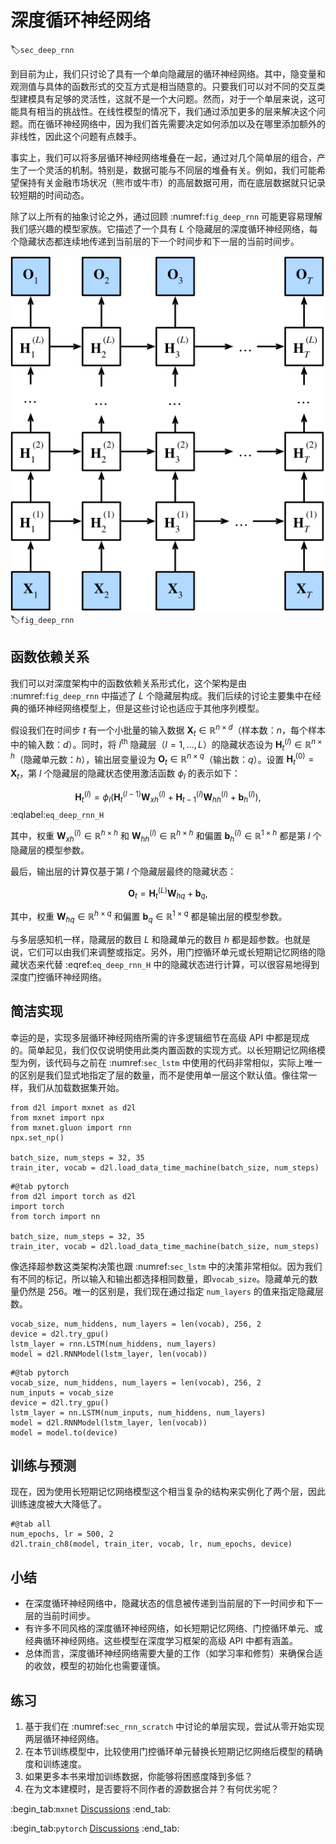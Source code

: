 # 深度循环神经网络

:label:`sec_deep_rnn`

到目前为止，我们只讨论了具有一个单向隐藏层的循环神经网络。其中，隐变量和观测值与具体的函数形式的交互方式是相当随意的。只要我们可以对不同的交互类型建模具有足够的灵活性，这就不是一个大问题。然而，对于一个单层来说，这可能具有相当的挑战性。在线性模型的情况下，我们通过添加更多的层来解决这个问题。而在循环神经网络中，因为我们首先需要决定如何添加以及在哪里添加额外的非线性，因此这个问题有点棘手。

事实上，我们可以将多层循环神经网络堆叠在一起，通过对几个简单层的组合，产生了一个灵活的机制。特别是，数据可能与不同层的堆叠有关。例如，我们可能希望保持有关金融市场状况（熊市或牛市）的高层数据可用，而在底层数据就只记录较短期的时间动态。

除了以上所有的抽象讨论之外，通过回顾 :numref:`fig_deep_rnn` 可能更容易理解我们感兴趣的模型家族。它描述了一个具有 $L$ 个隐藏层的深度循环神经网络，每个隐藏状态都连续地传递到当前层的下一个时间步和下一层的当前时间步。

![深度循环神经网络的结构。](../img/deep-rnn.svg)
:label:`fig_deep_rnn`

## 函数依赖关系

我们可以对深度架构中的函数依赖关系形式化，这个架构是由 :numref:`fig_deep_rnn` 中描述了 $L$ 个隐藏层构成。我们后续的讨论主要集中在经典的循环神经网络模型上，但是这些讨论也适应于其他序列模型。

假设我们在时间步 $t$ 有一个小批量的输入数据 $\mathbf{X}_t \in \mathbb{R}^{n \times d}$（样本数：$n$，每个样本中的输入数：$d$）。同时，将 $l^\mathrm{th}$ 隐藏层（$l=1,\ldots,L$）的隐藏状态设为 $\mathbf{H}_t^{(l)}  \in \mathbb{R}^{n \times h}$（隐藏单元数：$h$），输出层变量设为 $\mathbf{O}_t \in \mathbb{R}^{n \times q}$（输出数：$q$）。设置 $\mathbf{H}_t^{(0)} = \mathbf{X}_t$，第 $l$ 个隐藏层的隐藏状态使用激活函数 $\phi_l$ 的表示如下：

$$\mathbf{H}_t^{(l)} = \phi_l(\mathbf{H}_t^{(l-1)} \mathbf{W}_{xh}^{(l)} + \mathbf{H}_{t-1}^{(l)} \mathbf{W}_{hh}^{(l)}  + \mathbf{b}_h^{(l)}),$$
:eqlabel:`eq_deep_rnn_H`

其中，权重 $\mathbf{W}_{xh}^{(l)} \in \mathbb{R}^{h \times h}$ 和 $\mathbf{W}_{hh}^{(l)} \in \mathbb{R}^{h \times h}$ 和偏置 $\mathbf{b}_h^{(l)} \in \mathbb{R}^{1 \times h}$ 都是第 $l$ 个隐藏层的模型参数。

最后，输出层的计算仅基于第 $l$ 个隐藏层最终的隐藏状态：

$$\mathbf{O}_t = \mathbf{H}_t^{(L)} \mathbf{W}_{hq} + \mathbf{b}_q,$$

其中，权重 $\mathbf{W}_{hq} \in \mathbb{R}^{h \times q}$ 和偏置 $\mathbf{b}_q \in \mathbb{R}^{1 \times q}$ 都是输出层的模型参数。

与多层感知机一样，隐藏层的数目 $L$ 和隐藏单元的数目 $h$ 都是超参数。也就是说，它们可以由我们来调整或指定。另外，用门控循环单元或长短期记忆网络的隐藏状态来代替 :eqref:`eq_deep_rnn_H` 中的隐藏状态进行计算，可以很容易地得到深度门控循环神经网络。

## 简洁实现

幸运的是，实现多层循环神经网络所需的许多逻辑细节在高级 API 中都是现成的。简单起见，我们仅仅说明使用此类内置函数的实现方式。以长短期记忆网络模型为例，该代码与之前在 :numref:`sec_lstm` 中使用的代码非常相似，实际上唯一的区别是我们显式地指定了层的数量，而不是使用单一层这个默认值。像往常一样，我们从加载数据集开始。

```{.python .input}
from d2l import mxnet as d2l
from mxnet import npx
from mxnet.gluon import rnn
npx.set_np()

batch_size, num_steps = 32, 35
train_iter, vocab = d2l.load_data_time_machine(batch_size, num_steps)
```

```{.python .input}
#@tab pytorch
from d2l import torch as d2l
import torch
from torch import nn

batch_size, num_steps = 32, 35
train_iter, vocab = d2l.load_data_time_machine(batch_size, num_steps)
```

像选择超参数这类架构决策也跟 :numref:`sec_lstm` 中的决策非常相似。因为我们有不同的标记，所以输入和输出都选择相同数量，即`vocab_size`。隐藏单元的数量仍然是 $256$。唯一的区别是，我们现在通过指定 `num_layers` 的值来指定隐藏层数。

```{.python .input}
vocab_size, num_hiddens, num_layers = len(vocab), 256, 2
device = d2l.try_gpu()
lstm_layer = rnn.LSTM(num_hiddens, num_layers)
model = d2l.RNNModel(lstm_layer, len(vocab))
```

```{.python .input}
#@tab pytorch
vocab_size, num_hiddens, num_layers = len(vocab), 256, 2
num_inputs = vocab_size
device = d2l.try_gpu()
lstm_layer = nn.LSTM(num_inputs, num_hiddens, num_layers)
model = d2l.RNNModel(lstm_layer, len(vocab))
model = model.to(device)
```

## 训练与预测

现在，因为使用长短期记忆网络模型这个相当复杂的结构来实例化了两个层，因此训练速度被大大降低了。

```{.python .input}
#@tab all
num_epochs, lr = 500, 2
d2l.train_ch8(model, train_iter, vocab, lr, num_epochs, device)
```

## 小结

* 在深度循环神经网络中，隐藏状态的信息被传递到当前层的下一时间步和下一层的当前时间步。
* 有许多不同风格的深度循环神经网络，如长短期记忆网络、门控循环单元、或经典循环神经网络。这些模型在深度学习框架的高级 API 中都有涵盖。
* 总体而言，深度循环神经网络需要大量的工作（如学习率和修剪）来确保合适的收敛，模型的初始化也需要谨慎。

## 练习

1. 基于我们在 :numref:`sec_rnn_scratch` 中讨论的单层实现，尝试从零开始实现两层循环神经网络。
2. 在本节训练模型中，比较使用门控循环单元替换长短期记忆网络后模型的精确度和训练速度。
3. 如果更多本书来增加训练数据，你能够将困惑度降到多低？
4. 在为文本建模时，是否要将不同作者的源数据合并？有何优劣呢？

:begin_tab:`mxnet`
[Discussions](https://discuss.d2l.ai/t/2771)
:end_tab:

:begin_tab:`pytorch`
[Discussions](https://discuss.d2l.ai/t/2770)
:end_tab:

